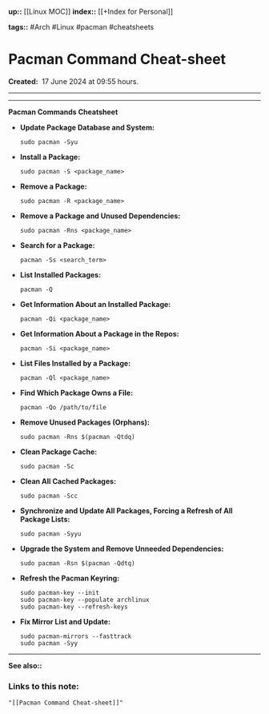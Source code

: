 **up::** [[Linux MOC]]
**index::** [[+Index for Personal]]

**tags::** #Arch #Linux #pacman #cheatsheets 
# Pacman Command Cheat-sheet

**Created:**  17 June 2024 at  09:55 hours.
___
---

**Pacman Commands Cheatsheet**

- **Update Package Database and System:**
  ```
  sudo pacman -Syu
  ```

- **Install a Package:**
  ```
  sudo pacman -S <package_name>
  ```

- **Remove a Package:**
  ```
  sudo pacman -R <package_name>
  ```

- **Remove a Package and Unused Dependencies:**
  ```
  sudo pacman -Rns <package_name>
  ```

- **Search for a Package:**
  ```
  pacman -Ss <search_term>
  ```

- **List Installed Packages:**
  ```
  pacman -Q
  ```

- **Get Information About an Installed Package:**
  ```
  pacman -Qi <package_name>
  ```

- **Get Information About a Package in the Repos:**
  ```
  pacman -Si <package_name>
  ```

- **List Files Installed by a Package:**
  ```
  pacman -Ql <package_name>
  ```

- **Find Which Package Owns a File:**
  ```
  pacman -Qo /path/to/file
  ```

- **Remove Unused Packages (Orphans):**
  ```
  sudo pacman -Rns $(pacman -Qtdq)
  ```

- **Clean Package Cache:**
  ```
  sudo pacman -Sc
  ```

- **Clean All Cached Packages:**
  ```
  sudo pacman -Scc
  ```

- **Synchronize and Update All Packages, Forcing a Refresh of All Package Lists:**
  ```
  sudo pacman -Syyu
  ```

- **Upgrade the System and Remove Unneeded Dependencies:**
  ```
  sudo pacman -Rsn $(pacman -Qdtq)
  ```

- **Refresh the Pacman Keyring:**
  ```
  sudo pacman-key --init
  sudo pacman-key --populate archlinux
  sudo pacman-key --refresh-keys
  ```

- **Fix Mirror List and Update:**
  ```
  sudo pacman-mirrors --fasttrack
  sudo pacman -Syy
  ```

---


**See also::** 

### Links to this note:
```query
"[[Pacman Command Cheat-sheet]]"
```


